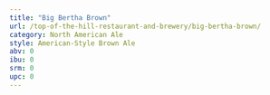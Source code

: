 ```yaml
---
title: "Big Bertha Brown"
url: /top-of-the-hill-restaurant-and-brewery/big-bertha-brown/
category: North American Ale
style: American-Style Brown Ale
abv: 0
ibu: 0
srm: 0
upc: 0
---
```


